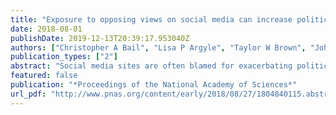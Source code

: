 ```yaml
---
title: "Exposure to opposing views on social media can increase political polarization"
date: 2018-08-01
publishDate: 2019-12-13T20:39:17.953040Z
authors: ["Christopher A Bail", "Lisa P Argyle", "Taylor W Brown", "John P Bumpus", "Haohan Chen", "M B Fallin Hunzaker", "Jaemin Lee", "Marcus Mann", "Friedolin Merhout", "Alexander Volfovsky"]
publication_types: ["2"]
abstract: "Social media sites are often blamed for exacerbating political polarization by creating “echo chambers” that prevent people from being exposed to information that contradicts their preexisting beliefs. We conducted a field experiment that offered a large group of Democrats and Republicans financial compensation to follow bots that retweeted messages by elected officials and opinion leaders with opposing political views. Republican participants expressed substantially more conservative views after following a liberal Twitter bot, whereas Democrats' attitudes became slightly more liberal after following a conservative Twitter bot—although this effect was not statistically significant. Despite several limitations, this study has important implications for the emerging field of computational social science and ongoing efforts to reduce political polarization online.There is mounting concern that social media sites contribute to political polarization by creating “echo chambers” that insulate people from opposing views about current events. We surveyed a large sample of Democrats and Republicans who visit Twitter at least three times each week about a range of social policy issues. One week later, we randomly assigned respondents to a treatment condition in which they were offered financial incentives to follow a Twitter bot for 1 month that exposed them to messages from those with opposing political ideologies (e.g., elected officials, opinion leaders, media organizations, and nonprofit groups). Respondents were resurveyed at the end of the month to measure the effect of this treatment, and at regular intervals throughout the study period to monitor treatment compliance. We find that Republicans who followed a liberal Twitter bot became substantially more conservative posttreatment. Democrats exhibited slight increases in liberal attitudes after following a conservative Twitter bot, although these effects are not statistically significant. Notwithstanding important limitations of our study, these findings have significant implications for the interdisciplinary literature on political polarization and the emerging field of computational social science."
featured: false
publication: "*Proceedings of the National Academy of Sciences*"
url_pdf: "http://www.pnas.org/content/early/2018/08/27/1804840115.abstract"
---
```


